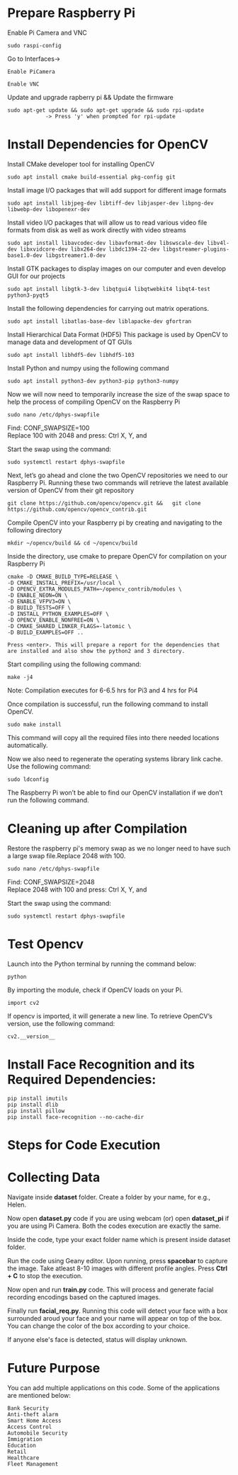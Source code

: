 # Prepare Raspberry Pi

Enable Pi Camera and VNC

	sudo raspi-config

  Go to Interfaces->
  
	Enable PiCamera
	  
	Enable VNC
    
Update and upgrade rapberry pi && Update the firmware
	
	sudo apt-get update && sudo apt-get upgrade && sudo rpi-update 
				-> Press 'y' when prompted for rpi-update
# Install Dependencies for OpenCV

Install CMake developer tool for installing OpenCV

  	sudo apt install cmake build-essential pkg-config git

Install image I/O packages that will add support for different image formats

  	sudo apt install libjpeg-dev libtiff-dev libjasper-dev libpng-dev libwebp-dev libopenexr-dev

Install video I/O packages that will allow us to read various video file formats from disk as well as work directly with video streams

  	sudo apt install libavcodec-dev libavformat-dev libswscale-dev libv4l-dev libxvidcore-dev libx264-dev libdc1394-22-dev libgstreamer-plugins-base1.0-dev libgstreamer1.0-dev

Install GTK packages to display images on our computer and even develop GUI for our projects

  	sudo apt install libgtk-3-dev libqtgui4 libqtwebkit4 libqt4-test python3-pyqt5

Install the following dependencies for carrying out matrix operations. 

  	sudo apt install libatlas-base-dev liblapacke-dev gfortran

Install Hierarchical Data Format (HDF5) This package is used by OpenCV to manage data and development of QT GUIs

  	sudo apt install libhdf5-dev libhdf5-103
  
Install Python and numpy using the following command
  
  	sudo apt install python3-dev python3-pip python3-numpy
 
Now we will now need to temporarily increase the size of the swap space to help the process of compiling OpenCV on the Raspberry Pi

	sudo nano /etc/dphys-swapfile
	
Find: CONF_SWAPSIZE=100    
Replace 100 with 2048 and press: Ctrl X, Y, and <enter>
	
Start the swap using the command: 
	
	sudo systemctl restart dphys-swapfile

Next, let’s go ahead and clone the two OpenCV repositories we need to our Raspberry Pi. Running these two commands will retrieve the latest available version of OpenCV from their git repository

	git clone https://github.com/opencv/opencv.git && 	git clone https://github.com/opencv/opencv_contrib.git
	
Compile OpenCV into your Raspberry pi by creating and navigating to the following directory

	mkdir ~/opencv/build && cd ~/opencv/build
	
Inside the directory, use cmake to prepare OpenCV for compilation on your Raspberry Pi
	
	cmake -D CMAKE_BUILD_TYPE=RELEASE \
	-D CMAKE_INSTALL_PREFIX=/usr/local \
	-D OPENCV_EXTRA_MODULES_PATH=~/opencv_contrib/modules \
	-D ENABLE_NEON=ON \
	-D ENABLE_VFPV3=ON \
	-D BUILD_TESTS=OFF \
	-D INSTALL_PYTHON_EXAMPLES=OFF \
	-D OPENCV_ENABLE_NONFREE=ON \
	-D CMAKE_SHARED_LINKER_FLAGS=-latomic \
	-D BUILD_EXAMPLES=OFF ..
	
	Press <enter>. This will prepare a report for the dependencies that are installed and also show the python2 and 3 directory.
	
Start compiling using the following command:

	make -j4
	
Note: Compilation executes for 6-6.5 hrs for Pi3 and 4 hrs for Pi4

Once compilation is successful, run the following command to install OpenCV.

	sudo make install
This command will copy all the required files into there needed locations automatically.

Now we also need to regenerate the operating systems library link cache. Use the following command:

	sudo ldconfig
The Raspberry Pi won’t be able to find our OpenCV installation if we don’t run the following command.

# Cleaning up after Compilation
Restore the raspberry pi's memory swap as we no longer need to have such a large swap file.Replace 2048 with 100.

	sudo nano /etc/dphys-swapfile
	
Find: CONF_SWAPSIZE=2048   
Replace 2048 with 100 and press: Ctrl X, Y, and <enter>
	
Start the swap using the command: 
	
	sudo systemctl restart dphys-swapfile
	
# Test Opencv

Launch into the Python terminal by running the command below:
	
	python
By importing the module, check if OpenCV loads on your Pi.
	
	import cv2
If opencv is imported, it will generate a new line. To retrieve OpenCV’s version, use the following command:
	
	cv2.__version__
	
# Install Face Recognition and its Required Dependencies:
	
	pip install imutils
	pip install dlib
	pip install pillow
	pip install face-recognition --no-cache-dir

# Steps for Code Execution

# Collecting Data
Navigate inside **dataset** folder. Create a folder by your name, for e.g., Helen.

Now open **dataset.py** code if you are using webcam (or) open **dataset_pi** if you are using Pi Camera. Both the codes execution are exactly the same.

Inside the code, type your exact folder name which is present inside dataset folder. 

Run the code using Geany editor. Upon running, press **spacebar** to capture the image. Take atleast 8-10 images with different profile angles. Press **Ctrl + C** to stop the execution.

Now open and run **train.py** code. This will process and generate facial recording encodings based on the captured images.

Finally run **facial_req.py**. Running this code will detect your face with a box surrounded aroud your face and your name will appear on top of the box. You can change the color of the box according to your choice. 

If anyone else's face is detected, status will display unknown.

# Future Purpose

You can add multiple applications on this code. Some of the applications are mentioned below:

	Bank Security
	Anti-theft alarm
	Smart Home Access
	Access Control
	Automobile Security
	Immigration
	Education
	Retail
	Healthcare
	Fleet Management
